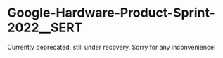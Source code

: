 # Google-Hardware-Product-Sprint-2022__SERT
Currently deprecated, still under recovery. Sorry for any inconvenience!
